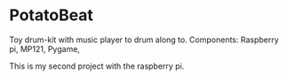 # PotatoBeat
Toy drum-kit with music player to drum along to. Components: Raspberry pi, MP121, Pygame,

This is my second project with the raspberry pi.

